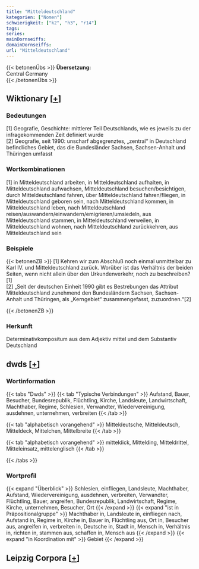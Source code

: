 ```yaml
---
title: "Mitteldeutschland"
kategorien: ["Nomen"]
schwierigkeit: ["k2", "h3", "r14"]
tags:
series:
mainDornseiffs:
domainDornseiffs:
url: "Mitteldeutschland"
---
```


{{< betonenÜbs >}}
**Übersetzung:**  
Central Germany  
{{< /betonenÜbs >}}

## Wiktionary [[+](https://de.wiktionary.org/wiki/Mitteldeutschland)]

### Bedeutungen
[1] Geografie, Geschichte: mittlerer Teil Deutschlands, wie es jeweils zu der infragekommenden Zeit definiert wurde  
[2] Geografie, seit 1990: unscharf abgegrenztes, „zentral“ in Deutschland befindliches Gebiet, das die Bundesländer Sachsen, Sachsen-Anhalt und Thüringen umfasst  

### Wortkombinationen
[1] in Mitteldeutschland arbeiten, in Mitteldeutschland aufhalten, in Mitteldeutschland aufwachsen, Mitteldeutschland besuchen/besichtigen, durch Mitteldeutschland fahren, über Mitteldeutschland fahren/fliegen, in Mitteldeutschland geboren sein, nach Mitteldeutschland kommen, in Mitteldeutschland leben, nach Mitteldeutschland reisen/auswandern/einwandern/emigrieren/umsiedeln, aus Mitteldeutschland stammen, in Mitteldeutschland verweilen, in Mitteldeutschland wohnen, nach Mitteldeutschland zurückkehren, aus Mitteldeutschland sein  

### Beispiele
{{< betonenZB >}}
[1] Kehren wir zum Abschluß noch einmal unmittelbar zu Karl IV. und Mitteldeutschland zurück. Worüber ist das Verhältnis der beiden Seiten, wenn nicht allein über den Urkundenverkehr, noch zu beschreiben?[1]  
[2] „Seit der deutschen Einheit 1990 gibt es Bestrebungen das Attribut Mitteldeutschland zunehmend den Bundesländern Sachsen, Sachsen-Anhalt und Thüringen, als „Kerngebiet“ zusammengefasst, zuzuordnen.“[2]  

{{< /betonenZB >}}
### Herkunft
Determinativkompositum aus dem Adjektiv mittel und dem Substantiv Deutschland  



## dwds [[+](https://www.dwds.de/wb/Mitteldeutschland)]

### Wortinformation
{{< tabs "Dwds" >}}
{{< tab "Typische Verbindungen" >}}
Aufstand, Bauer, Besucher, Bundesrepublik, Flüchtling, Kirche, Landsleute, Landwirtschaft, Machthaber, Regime, Schlesien, Verwandter, Wiedervereinigung, ausdehnen, unternehmen, verbreiten
{{< /tab >}}

{{< tab "alphabetisch vorangehend" >}}
Mitteldeutsche, Mitteldeutsch, Mitteldeck, Mittelchen, Mittelbreite
{{< /tab >}}

{{< tab "alphabetisch vorangehend" >}}
mitteldick, Mittelding, Mitteldrittel, Mitteleinsatz, mittelenglisch
{{< /tab >}}

{{< /tabs >}}

### Wortprofil
{{< expand "Überblick" >}} Schlesien, einfliegen, Landsleute, Machthaber, Aufstand, Wiedervereinigung, ausdehnen, verbreiten, Verwandter, Flüchtling, Bauer, angreifen, Bundesrepublik, Landwirtschaft, Regime, Kirche, unternehmen, Besucher, Ort {{< /expand >}}
{{< expand "ist in Präpositionalgruppe" >}} Machthaber in, Landsleute in, einfliegen nach, Aufstand in, Regime in, Kirche in, Bauer in, Flüchtling aus, Ort in, Besucher aus, angreifen in, verbreiten in, Deutsche in, Stadt in, Mensch in, Verhältnis in, richten in, stammen aus, schaffen in, Mensch aus {{< /expand >}}
{{< expand "in Koordination mit" >}} Gebiet {{< /expand >}}

## Leipzig Corpora [[+](https://corpora.uni-leipzig.de/en/res?word=Mitteldeutschland&corpusId=deu_newscrawl-public_2018)]

